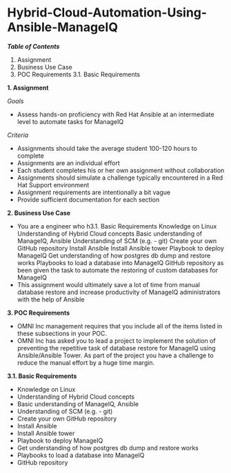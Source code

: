 # Hybrid-Cloud-Automation-Using-Ansible-ManageIQ

***Table of Contents***

1. Assignment 
2. Business Use Case 
3. POC Requirements
3.1. Basic Requirements 

**1. Assignment**

*Goals*

- Assess hands-on proficiency with Red Hat Ansible at an intermediate level to automate tasks for ManageIQ

*Criteria*

- Assignments should take the average student 100-120 hours to complete
- Assignments are an individual effort
- Each student completes his or her own assignment without collaboration
- Assignments should simulate a challenge typically encountered in a Red Hat Support environment
- Assignment requirements are intentionally a bit vague
- Provide sufficient documentation for each section

**2. Business Use Case**

- You are a engineer who h3.1. Basic Requirements
Knowledge on Linux
Understanding of Hybrid Cloud concepts
Basic understanding of ManageIQ, Ansible
Understanding of  SCM (e.g. - git)
Create your own GitHub repository
Install Ansible
Install Ansible tower
Playbook to deploy ManageIQ
Get understanding of how postgres db dump and restore works
Playbooks to load a database into ManageIQ
GitHub repository
as been given the task to automate the restoring of custom databases for ManageIQ
- This assignment would ultimately save a lot of time from manual database restore and increase productivity of ManageIQ administrators with the help of Ansible

**3. POC Requirements**

- OMNI Inc management requires that you include all of the items listed in these subsections in your POC.
- OMNI Inc has asked you to lead a project to implement the solution of preventing the repetitive task of database restore for ManageIQ using Ansible/Ansible Tower. As part of the project you have a challenge to reduce the manual effort by a huge time margin. 

**3.1. Basic Requirements**

- Knowledge on Linux
- Understanding of Hybrid Cloud concepts
- Basic understanding of ManageIQ, Ansible
- Understanding of  SCM (e.g. - git)
- Create your own GitHub repository
- Install Ansible
- Install Ansible tower
- Playbook to deploy ManageIQ
- Get understanding of how postgres db dump and restore works
- Playbooks to load a database into ManageIQ
- GitHub repository

